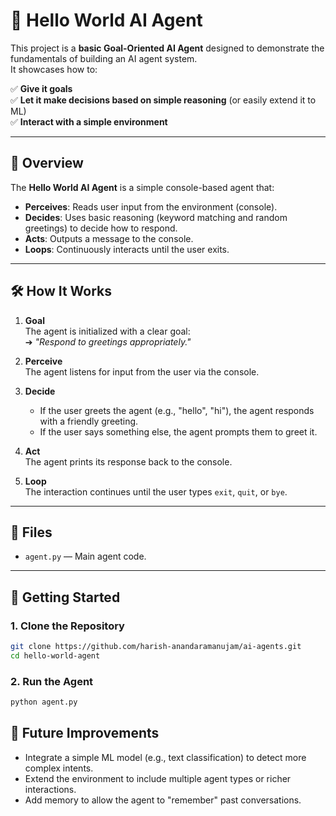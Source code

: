 # 🤖 Hello World AI Agent

This project is a **basic Goal-Oriented AI Agent** designed to demonstrate the fundamentals of building an AI agent system.  
It showcases how to:

✅ **Give it goals**  
✅ **Let it make decisions based on simple reasoning** (or easily extend it to ML)  
✅ **Interact with a simple environment**

---

## 📜 Overview

The **Hello World AI Agent** is a simple console-based agent that:

- **Perceives**: Reads user input from the environment (console).
- **Decides**: Uses basic reasoning (keyword matching and random greetings) to decide how to respond.
- **Acts**: Outputs a message to the console.
- **Loops**: Continuously interacts until the user exits.

---

## 🛠️ How It Works

1. **Goal**  
   The agent is initialized with a clear goal:  
   ➔ *"Respond to greetings appropriately."*

2. **Perceive**  
   The agent listens for input from the user via the console.

3. **Decide**  
   - If the user greets the agent (e.g., "hello", "hi"), the agent responds with a friendly greeting.
   - If the user says something else, the agent prompts them to greet it.

4. **Act**  
   The agent prints its response back to the console.

5. **Loop**  
   The interaction continues until the user types `exit`, `quit`, or `bye`.

---

## 📂 Files

- `agent.py` — Main agent code.

---

## 🚀 Getting Started

### 1. Clone the Repository

```bash
git clone https://github.com/harish-anandaramanujam/ai-agents.git
cd hello-world-agent
```


### 2. Run the Agent

```bash
python agent.py
```

## 🧠 Future Improvements

- Integrate a simple ML model (e.g., text classification) to detect more complex intents.
- Extend the environment to include multiple agent types or richer interactions.
- Add memory to allow the agent to "remember" past conversations.
